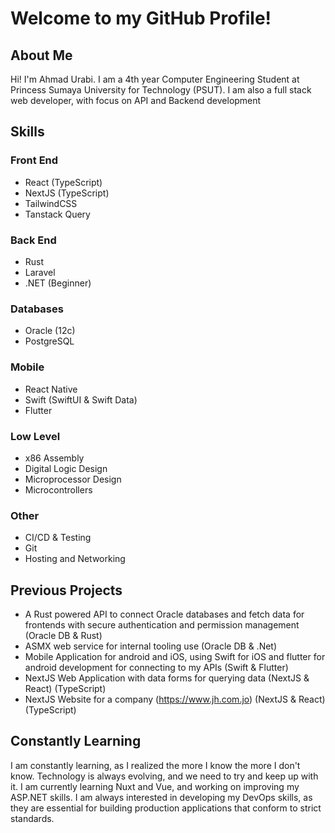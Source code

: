 # Welcome to my GitHub Profile!
## About Me
Hi! I'm Ahmad Urabi. I am a 4th year Computer Engineering Student at Princess Sumaya University for Technology (PSUT). I am also a full stack web developer, with focus on API and Backend development

## Skills

### Front End
  - React (TypeScript)
  - NextJS (TypeScript)
  - TailwindCSS
  - Tanstack Query

### Back End
  - Rust
  - Laravel
  - .NET (Beginner)

### Databases
  - Oracle (12c)
  - PostgreSQL

### Mobile
  - React Native
  - Swift (SwiftUI & Swift Data)
  - Flutter

### Low Level
  - x86 Assembly
  - Digital Logic Design
  - Microprocessor Design
  - Microcontrollers

### Other
  - CI/CD & Testing
  - Git
  - Hosting and Networking
## Previous Projects
  - A Rust powered API to connect Oracle databases and fetch data for frontends with secure authentication and permission management (Oracle DB & Rust)
  - ASMX web service for internal tooling use (Oracle DB & .Net)
  - Mobile Application for android and iOS, using Swift for iOS and flutter for android development for connecting to my APIs (Swift & Flutter)
  - NextJS Web Application with data forms for querying data (NextJS & React) (TypeScript)
  - NextJS Website for a company (https://www.jh.com.jo) (NextJS & React) (TypeScript)
## Constantly Learning
I am constantly learning, as I realized the more I know the more I don't know. Technology is always evolving, and we need to try and keep up with it.
I am currently learning Nuxt and Vue, and working on improving my ASP.NET skills.
I am always interested in developing my DevOps skills, as they are essential for building production applications that conform to strict standards.

<!--
**AhmadUrabi/AhmadUrabi** is a ✨ _special_ ✨ repository because its `README.md` (this file) appears on your GitHub profile.

Here are some ideas to get you started:

- 🔭 I’m currently working on ...
- 🌱 I’m currently learning ...
- 👯 I’m looking to collaborate on ...
- 🤔 I’m looking for help with ...
- 💬 Ask me about ...
- 📫 How to reach me: ...
- 😄 Pronouns: ...
- ⚡ Fun fact: ...
-->
